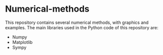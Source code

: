 # Numerical-methods

This repository contains several numerical methods, with graphics and examples. The main libraries used in the Python code of this repository are:

- Numpy
- Matplotlib
- Sympy




